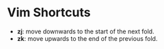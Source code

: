 # Vim Shortcuts

* **zj**: move downwards to the start of the next fold.
* **zk**: move upwards to the end of the previous fold.
